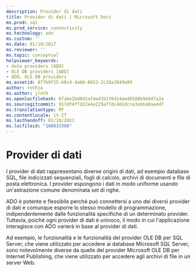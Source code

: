```yaml
---
description: Provider di dati
title: Provider di dati | Microsoft Docs
ms.prod: sql
ms.prod_service: connectivity
ms.technology: ado
ms.custom: ''
ms.date: 01/19/2017
ms.reviewer: ''
ms.topic: conceptual
helpviewer_keywords:
- data providers [ADO]
- OLE DB providers [ADO]
- ADO, OLE DB providers
ms.assetid: 877b9f25-60c4-4ab6-8052-2c28a3849e89
author: rothja
ms.author: jroth
ms.openlocfilehash: 67abe2bd8d2af4e43b1f6d14aed6588b9ddd7a2e
ms.sourcegitcommit: 917df4ffd22e4a229af7dc481dcce3ebba0aa4d7
ms.translationtype: MT
ms.contentlocale: it-IT
ms.lasthandoff: 02/10/2021
ms.locfileid: "100033306"
---
```

# <a name="data-providers"></a>Provider di dati
I provider di dati rappresentano diverse origini di dati, ad esempio database SQL, file indicizzati sequenziali, fogli di calcolo, archivi di documenti e file di posta elettronica. I provider espongono i dati in modo uniforme usando un'astrazione comune denominata set di righe.  
  
 ADO è potente e flessibile perché può connettersi a uno dei diversi provider di dati e comunque esporre lo stesso modello di programmazione, indipendentemente dalle funzionalità specifiche di un determinato provider. Tuttavia, poiché ogni provider di dati è univoco, il modo in cui l'applicazione interagisce con ADO varierà in base al provider di dati.  
  
 Ad esempio, le funzionalità e le funzionalità del provider OLE DB per SQL Server, che viene utilizzato per accedere ai database Microsoft SQL Server, sono notevolmente diverse da quelle del provider Microsoft OLE DB per Internet Publishing, che viene utilizzato per accedere agli archivi di file in un server Web.
